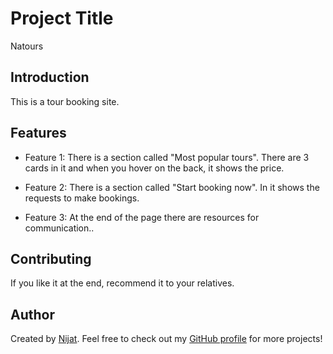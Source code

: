 # Project Title

Natours

## Introduction

This is a tour booking site.

## Features

- Feature 1: There is a section called "Most popular tours". There are 3 cards in it and when you hover on the back, it shows the price.

- Feature 2: There is a section called "Start booking now". In it shows the requests to make bookings.

- Feature 3: At the end of the page there are resources for communication..

## Contributing

If you like it at the end, recommend it to your relatives.

## Author

Created by [Nijat](https://www.linkedin.com/in/nijat-guliyev-1949a4294/). Feel free to check out my [GitHub profile](https://github.com/Nijat-Guliyev) for more projects!
